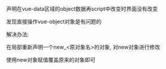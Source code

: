 声明在vue-data区域的object数据再script中改变时界面没有改变

发现直接操作vue-object对象是有问题的

解决办法:

在局部重新声明一个new_<原对象名>的对象, 对new对象进行修改

使用new对象赋值覆盖原来的对象即可
